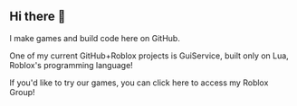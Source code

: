 ## Hi there 👋

I make games and build code here on GitHub.

One of my current GitHub+Roblox projects is GuiService, built only on Lua, Roblox's programming language!

If you'd like to try our games, you can click here to access my Roblox Group!
